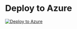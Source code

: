 Deploy to Azure
====================
[![Deploy to Azure](http://azuredeploy.net/deploybutton.png)](https://azuredeploy.net/)
